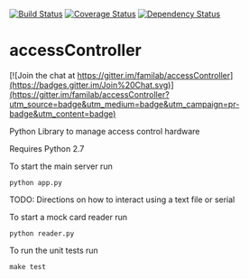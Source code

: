 [![Build Status](https://travis-ci.org/familab/accessController.svg)](https://travis-ci.org/familab/accessController)
[![Coverage Status](https://coveralls.io/repos/familab/accessController/badge.svg)](https://coveralls.io/r/familab/accessController)
[![Dependency Status](https://gemnasium.com/familab/accessController.svg)](https://gemnasium.com/familab/accessController)

accessController
================

[![Join the chat at https://gitter.im/familab/accessController](https://badges.gitter.im/Join%20Chat.svg)](https://gitter.im/familab/accessController?utm_source=badge&utm_medium=badge&utm_campaign=pr-badge&utm_content=badge)

Python Library to manage access control hardware

Requires Python 2.7

To start the main server run 

`python app.py`

TODO: Directions on how to interact using a text file or serial

To start a mock card reader run

`python reader.py`

To run the unit tests run

`make test`